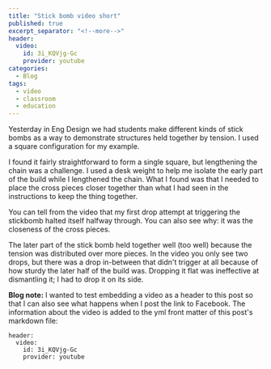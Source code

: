 ```yaml
---
title: "Stick bomb video short"
published: true
excerpt_separator: "<!--more-->"
header:
  video:
    id: 3i_KQVjg-Gc
    provider: youtube
categories:
  - Blog
tags:
  - video
  - classroom
  - education
---
```


Yesterday in Eng Design we had students make different kinds of stick bombs as a way to demonstrate structures held together by tension. I used a square configuration for my example.

I found it fairly straightforward to form a single square, but lengthening the chain was a challenge. I used a desk weight to help me isolate the early part of the build while I lengthened the chain. What I found was that I needed to place the cross pieces closer together than what I had seen in the instructions to keep the thing together.

You can tell from the video that my first drop attempt at triggering the stickbomb halted itself halfway through. You can also see why: it was the closeness of the cross pieces. 

The later part of the stick bomb held together well (too well) because the tension was distributed over more pieces. In the video you only see two drops, but there was a drop in-between that didn't trigger at all because of how sturdy the later half of the build was. Dropping it flat was ineffective at dismantling it; I had to drop it on its side.

**Blog note:** I wanted to test embedding a video as a header to this post so that I can also see what happens when I post the link to Facebook. The information about the video is added to the yml front matter of this post's markdown file:

```
header:
  video:
    id: 3i_KQVjg-Gc
    provider: youtube
```